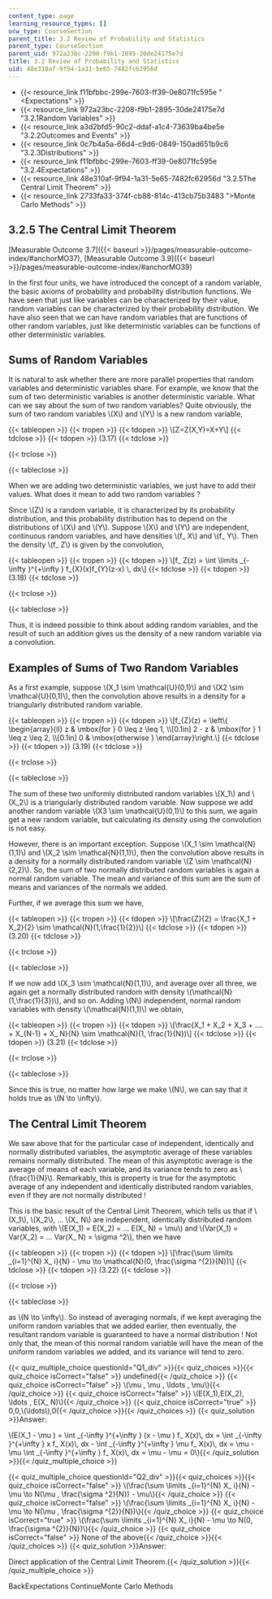 ```yaml
---
content_type: page
learning_resource_types: []
ocw_type: CourseSection
parent_title: 3.2 Review of Probability and Statistics
parent_type: CourseSection
parent_uid: 972a23bc-2208-f9b1-2895-30de24175e7d
title: 3.2 Review of Probability and Statistics
uid: 48e310af-9f94-1a31-5e65-7482fc62956d
---
```


*   {{< resource_link f11bfbbc-299e-7603-ff39-0e8071fc595e "\<Expectations" >}}
*   {{< resource_link 972a23bc-2208-f9b1-2895-30de24175e7d "3.2.1Random Variables" >}}
*   {{< resource_link a3d2bfd5-90c2-ddaf-a1c4-73639ba4be5e "3.2.2Outcomes and Events" >}}
*   {{< resource_link 0c7b4a5a-66d4-c9d6-0849-150ad651b9c6 "3.2.3Distributions" >}}
*   {{< resource_link f11bfbbc-299e-7603-ff39-0e8071fc595e "3.2.4Expectations" >}}
*   {{< resource_link 48e310af-9f94-1a31-5e65-7482fc62956d "3.2.5The Central Limit Theorem" >}}
*   {{< resource_link 2733fa33-374f-cb88-814c-413cb75b3483 "\>Monte Carlo Methods" >}}

3.2.5 The Central Limit Theorem
-------------------------------

[Measurable Outcome 3.7]({{< baseurl >}}/pages/measurable-outcome-index/#anchorMO37), [Measurable Outcome 3.9]({{< baseurl >}}/pages/measurable-outcome-index/#anchorMO39)

In the first four units, we have introduced the concept of a random variable, the basic axioms of probability and probability distribution functions. We have seen that just like variables can be characterized by their value, random variables can be characterized by their probability distribution. We have also seen that we can have random variables that are functions of other random variables, just like deterministic variables can be functions of other deterministic variables.

Sums of Random Variables
------------------------

It is natural to ask whether there are more parallel properties that random variables and deterministic variables share. For example, we know that the sum of two deterministic variables is another deterministic variable. What can we say about the sum of two random variables? Quite obviously, the sum of two random variables \\(X\\) and \\(Y\\) is a new random variable,

{{< tableopen >}}
{{< tropen >}}
{{< tdopen >}}
\\\[Z=Z(X,Y)=X+Y\\\]
{{< tdclose >}}
{{< tdopen >}}
(3.17)
{{< tdclose >}}

{{< trclose >}}

{{< tableclose >}}

When we are adding two deterministic variables, we just have to add their values. What does it mean to add two random variables ?

Since \\(Z\\) is a random variable, it is characterized by its probability distribution, and this probability distribution has to depend on the distributions of \\(X\\) and \\(Y\\). Suppose \\(X\\) and \\(Y\\) are independent, continuous random variables, and have densities \\(f\_ X\\) and \\(f\_ Y\\). Then the density \\(f\_ Z\\) is given by the convolution,

{{< tableopen >}}
{{< tropen >}}
{{< tdopen >}}
\\\[f\_ Z(z) = \\int \\limits \_{-\\infty }^{+\\infty } f\_{X}(x)f\_{Y}(z-x) \\, dx\\\]
{{< tdclose >}}
{{< tdopen >}}
(3.18)
{{< tdclose >}}

{{< trclose >}}

{{< tableclose >}}

Thus, it is indeed possible to think about adding random variables, and the result of such an addition gives us the density of a new random variable via a convolution.

Examples of Sums of Two Random Variables
----------------------------------------

As a first example, suppose \\(X\_1 \\sim \\mathcal{U}(0,1)\\) and \\(X2 \\sim \\mathcal{U}(0,1)\\), then the convolution above results in a density for a triangularly distributed random variable.

{{< tableopen >}}
{{< tropen >}}
{{< tdopen >}}
\\\[f\_{Z}(z) = \\left\\{ \\begin{array}{ll} z & \\mbox{for } 0 \\leq z \\leq 1, \\\\\[0.1in\] 2 - z & \\mbox{for } 1 \\leq z \\leq 2, \\\\\[0.1in\] 0 & \\mbox{otherwise } \\end{array}\\right.\\\]
{{< tdclose >}}
{{< tdopen >}}
(3.19)
{{< tdclose >}}

{{< trclose >}}

{{< tableclose >}}

The sum of these two uniformly distributed random variables \\(X\_1\\) and \\(X\_2\\) is a triangularly distributed random variable. Now suppose we add another random variable \\(X3 \\sim \\mathcal{U}(0,1)\\) to this sum, we again get a new random variable, but calculating its density using the convolution is not easy.

However, there is an important exception. Suppose \\(X\_1 \\sim \\mathcal{N}(1,1)\\) and \\(X\_2 \\sim \\mathcal{N}(1,1)\\), then the convolution above results in a density for a normally distributed random variable \\(Z \\sim \\mathcal{N}(2,2)\\). So, the sum of two normally distributed random variables is again a normal random variable. The mean and variance of this sum are the sum of means and variances of the normals we added.

Further, if we average this sum we have,

{{< tableopen >}}
{{< tropen >}}
{{< tdopen >}}
\\\[\\frac{Z}{2} = \\frac{X\_1 + X\_2}{2} \\sim \\mathcal{N}(1,\\frac{1}{2})\\\]
{{< tdclose >}}
{{< tdopen >}}
(3.20)
{{< tdclose >}}

{{< trclose >}}

{{< tableclose >}}

If we now add \\(X\_3 \\sim \\mathcal{N}(1,1)\\), and average over all three, we again get a normally distributed random with density \\(\\mathcal{N}(1,\\frac{1}{3})\\), and so on. Adding \\(N\\) independent, normal random variables with density \\(\\mathcal{N}(1,1)\\) we obtain,

{{< tableopen >}}
{{< tropen >}}
{{< tdopen >}}
\\\[\\frac{X\_1 + X\_2 + X\_3 + .... + X\_{N-1} + X\_ N}{N} \\sim \\mathcal{N}(1, \\frac{1}{N})\\\]
{{< tdclose >}}
{{< tdopen >}}
(3.21)
{{< tdclose >}}

{{< trclose >}}

{{< tableclose >}}

Since this is true, no matter how large we make \\(N\\), we can say that it holds true as \\(N \\to \\infty\\).

The Central Limit Theorem
-------------------------

We saw above that for the particular case of independent, identically and normally distributed variables, the asymptotic average of these variables remains normally distributed. The mean of this asymptotic average is the average of means of each variable, and its variance tends to zero as \\(\\frac{1}{N}\\). Remarkably, this is property is true for the asymptotic average of any independent and identically distributed random variables, even if they are not normally distributed !

This is the basic result of the Central Limit Theorem, which tells us that if \\(X\_1\\), \\(X\_2\\), ... \\(X\_ N\\) are independent, identically distributed random variables, with \\(E(X\_1) = E(X\_2) = ... E(X\_ N) = \\mu\\) and \\(Var(X\_1) = Var(X\_2) = ... Var(X\_ N) = \\sigma ^2\\), then we have

{{< tableopen >}}
{{< tropen >}}
{{< tdopen >}}
\\\[\\frac{\\sum \\limits \_{i=1}^{N} X\_ i}{N} - \\mu \\to \\mathcal{N}(0, \\frac{\\sigma ^{2}}{N})\\\]
{{< tdclose >}}
{{< tdopen >}}
(3.22)
{{< tdclose >}}

{{< trclose >}}

{{< tableclose >}}

as \\(N \\to \\infty\\). So instead of averaging normals, if we kept averaging the uniform random variables that we added earlier, then eventually, the resultant random variable is guaranteed to have a normal distribution ! Not only that, the mean of this normal random variable will have the mean of the uniform random variables we added, and its variance will tend to zero.

{{< quiz_multiple_choice questionId="Q1_div" >}}{{< quiz_choices >}}{{< quiz_choice isCorrect="false" >}} undefined{{< /quiz_choice >}}
{{< quiz_choice isCorrect="false" >}} \\(\\mu , \\mu , \\ldots , \\mu\\){{< /quiz_choice >}}
{{< quiz_choice isCorrect="false" >}} \\(E(X\_1),E(X\_2), \\ldots , E(X\_ N)\\){{< /quiz_choice >}}
{{< quiz_choice isCorrect="true" >}} 0,0,\\(\\ldots\\),0{{< /quiz_choice >}}{{< /quiz_choices >}}
{{< quiz_solution >}}Answer:

\\(E(X\_1 - \\mu ) = \\int \_{-\\infty }^{+\\infty } (x - \\mu ) f\_ X(x)\\, dx = \\int \_{-\\infty }^{+\\infty } x f\_ X(x)\\, dx - \\int \_{-\\infty }^{+\\infty } \\mu f\_ X(x)\\, dx = \\mu - \\mu \\int \_{-\\infty }^{+\\infty } f\_ X(x)\\, dx = \\mu - \\mu = 0\\){{< /quiz_solution >}}{{< /quiz_multiple_choice >}}

{{< quiz_multiple_choice questionId="Q2_div" >}}{{< quiz_choices >}}{{< quiz_choice isCorrect="false" >}} \\(\\frac{\\sum \\limits \_{i=1}^{N} X\_ i}{N} - \\mu \\to N(\\mu , \\frac{\\sigma ^2}{N}) - \\mu\\){{< /quiz_choice >}}
{{< quiz_choice isCorrect="false" >}} \\(\\frac{\\sum \\limits \_{i=1}^{N} X\_ i}{N} - \\mu \\to N(\\mu , \\frac{\\sigma ^{2}}{N})\\){{< /quiz_choice >}}
{{< quiz_choice isCorrect="true" >}} \\(\\frac{\\sum \\limits \_{i=1}^{N} X\_ i}{N} - \\mu \\to N(0, \\frac{\\sigma ^{2}}{N})\\){{< /quiz_choice >}}
{{< quiz_choice isCorrect="false" >}} None of the above{{< /quiz_choice >}}{{< /quiz_choices >}}
{{< quiz_solution >}}Answer:

Direct application of the Central Limit Theorem.{{< /quiz_solution >}}{{< /quiz_multiple_choice >}}

BackExpectations ContinueMonte Carlo Methods